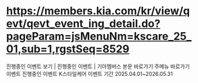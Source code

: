 # https://members.kia.com/kr/view/qevt/qevt_event_ing_detail.do?pageParam=jsMenuNm=kscare_25_01,sub=1,rgstSeq=8529

진행중인 이벤트 보기 | 진행중인 이벤트 | 기아멤버스
본문 바로가기
주메뉴 바로가기
이벤트
진행중인 이벤트
K스타일케어
이벤트 기간
2025.04.01~2026.05.31